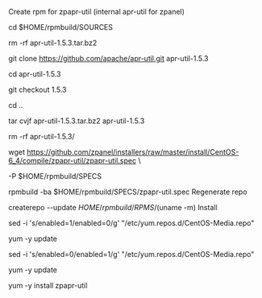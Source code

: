 Create rpm for zpapr-util (internal apr-util for zpanel)

cd $HOME/rpmbuild/SOURCES

rm -rf apr-util-1.5.3.tar.bz2

git clone https://github.com/apache/apr-util.git apr-util-1.5.3

cd apr-util-1.5.3

git checkout 1.5.3

cd ..

tar cvjf apr-util-1.5.3.tar.bz2 apr-util-1.5.3

rm -rf apr-util-1.5.3/

wget https://github.com/zpanel/installers/raw/master/install/CentOS-6_4/compile/zpapr-util/zpapr-util.spec \

-P $HOME/rpmbuild/SPECS

rpmbuild -ba $HOME/rpmbuild/SPECS/zpapr-util.spec
Regenerate repo

createrepo --update $HOME/rpmbuild/RPMS/$(uname -m)
Install

sed -i 's/enabled=1/enabled=0/g' "/etc/yum.repos.d/CentOS-Media.repo"

yum -y update

sed -i 's/enabled=0/enabled=1/g' "/etc/yum.repos.d/CentOS-Media.repo"

yum -y update

yum -y install zpapr-util
